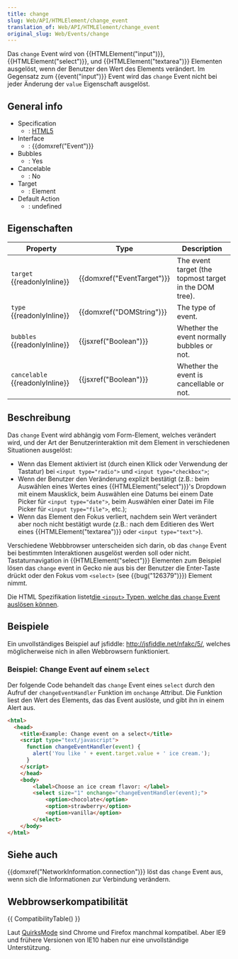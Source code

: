 ```yaml
---
title: change
slug: Web/API/HTMLElement/change_event
translation_of: Web/API/HTMLElement/change_event
original_slug: Web/Events/change
---
```

Das `change` Event wird von {{HTMLElement("input")}}, {{HTMLElement("select")}}, und {{HTMLElement("textarea")}} Elementen ausgelöst, wenn der Benutzer den Wert des Elements verändert. Im Gegensatz zum {{event("input")}} Event wird das `change` Event nicht bei jeder Änderung der `value` Eigenschaft ausgelöst.

## General info

- Specification
  - : [HTML5](http://www.whatwg.org/specs/web-apps/current-work/multipage/common-input-element-attributes.html#event-input-change)
- Interface
  - : {{domxref("Event")}}
- Bubbles
  - : Yes
- Cancelable
  - : No
- Target
  - : Element
- Default Action
  - : undefined

## Eigenschaften

| Property                              | Type                                 | Description                                            |
| ------------------------------------- | ------------------------------------ | ------------------------------------------------------ |
| `target` {{readonlyInline}}     | {{domxref("EventTarget")}} | The event target (the topmost target in the DOM tree). |
| `type` {{readonlyInline}}       | {{domxref("DOMString")}}     | The type of event.                                     |
| `bubbles` {{readonlyInline}}    | {{jsxref("Boolean")}}         | Whether the event normally bubbles or not.             |
| `cancelable` {{readonlyInline}} | {{jsxref("Boolean")}}         | Whether the event is cancellable or not.               |

## Beschreibung

Das `change` Event wird abhängig vom Form-Element, welches verändert wird, und der Art der Benutzerinteraktion mit dem Element in verschiedenen Situationen ausgelöst:

- Wenn das Element aktiviert ist (durch einen KIlick oder Verwendung der Tastatur) bei `<input type="radio">` und `<input type="checkbox">`;
- Wenn der Benutzer den Veränderung explizit bestätigt (z.B.: beim Auswählen eines Wertes eines {{HTMLElement("select")}}'s Dropdown mit einem Mausklick, beim Auswählen eine Datums bei einem Date Picker für `<input type="date">`, beim Auswählen einer Datei im File Picker für `<input type="file">`, etc.);
- Wenn das Element den Fokus verliert, nachdem sein Wert verändert aber noch nicht bestätigt wurde (z.B.: nach dem Editieren des Wert eines {{HTMLElement("textarea")}} oder `<input type="text">`).

Verschiedene Webbbrowser unterscheiden sich darin, ob das `change` Event bei bestimmten Interaktionen ausgelöst werden soll oder nicht. Tastaturnavigation in {{HTMLElement("select")}} Elementen zum Beispiel lösen das `change` event in Gecko nie aus bis der Benutzer die Enter-Taste drückt oder den Fokus vom `<select>` (see {{bug("126379")}}) Element nimmt.

Die HTML Spezifikation listet[die `<input>` Typen, welche das `change` Event auslösen können](http://www.whatwg.org/specs/web-apps/current-work/multipage/the-input-element.html#do-not-apply).

## Beispiele

Ein unvollständiges Beispiel auf jsfiddle: <http://jsfiddle.net/nfakc/5/>, welches möglicherweise nich in allen Webbrowsern funktioniert.

### Beispiel: Change Event auf einem `select`

Der folgende Code behandelt das `change` Event eines `select` durch den Aufruf der `changeEventHandler` Funktion im `onchange` Attribut. Die Funktion liest den Wert des Elements, das das Event auslöste, und gibt ihn in einem Alert aus.

```html
<html>
  <head>
    <title>Example: Change event on a select</title>
    <script type="text/javascript">
      function changeEventHandler(event) {
        alert('You like ' + event.target.value + ' ice cream.');
      }
    </script>
    </head>
    <body>
        <label>Choose an ice cream flavor: </label>
        <select size="1" onchange="changeEventHandler(event);">
            <option>chocolate</option>
            <option>strawberry</option>
            <option>vanilla</option>
        </select>
    </body>
</html>
```

## Siehe auch

{{domxref("NetworkInformation.connection")}} löst das `change` Event aus, wenn sich die Informationen zur Verbindung verändern.

## Webbrowserkompatibilität

{{ CompatibilityTable() }}

Laut [QuirksMode](http://www.quirksmode.org/dom/events/) sind Chrome und Firefox manchmal kompatibel. Aber IE9 und frühere Versionen von IE10 haben nur eine unvollständige Unterstützung.
